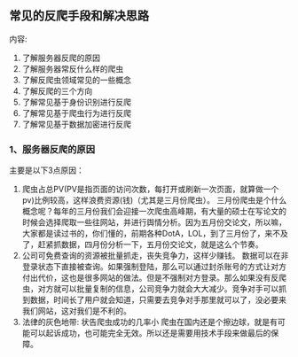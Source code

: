 ## 常见的反爬手段和解决思路
内容:
1. 了解服务器反爬的原因
2. 了解服务器常反什么样的爬虫
3. 了解反爬虫领域常见的一些概念
4. 了解反爬的三个方向
5. 了解常见基于身份识别进行反爬
6. 了解常见基于爬虫行为进行反爬
7. 了解常见基于数据加密进行反爬

### 1、服务器反爬的原因
   主要是以下3点原因：
1. 爬虫占总PV(PV是指页面的访问次数，每打开或刷新一次页面，就算做一个pv)比例较高，这样浪费资源(钱)（尤其是三月份爬虫）。
   三月份爬虫是个什么概念呢？每年的三月份我们会迎接一次爬虫高峰期，有大量的硕士在写论文的时候会选择爬取一些往网站，并进行舆情分析。因为五月份交论文，所以嘛，大家都是读过书的，你们懂的，前期各种DotA，LOL，到了三月份了，来不及了，赶紧抓数据，四月份分析一下，五月份交论文，就是这么个节奏。
2. 公司可免费查询的资源被批量抓走，丧失竞争力，这样少赚钱。
   数据可以在非登录状态下直接被查询。如果强制登陆，那么可以通过封杀账号的方式让对方付出代价，这也是很多网站的做法。但是不强制对方登录。那么如果没有反爬虫，对方就可以批量复制的信息，公司竞争力就会大大减少。竞争对手可以抓到数据，时间长了用户就会知道，只需要去竞争对手那里就可以了，没必要来我们网站，这对我们是不利的。
3. 法律的灰色地带: 状告爬虫成功的几率小
   爬虫在国内还是个擦边球，就是有可能可以起诉成功，也可能完全无效。所以还是需要用技术手段来做最后的保障。
